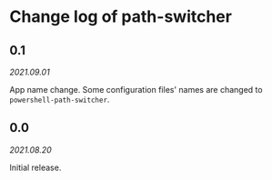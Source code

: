 # Change log of path-switcher

## 0.1

*2021.09.01*

App name change.
Some configuration files' names are changed to `powershell-path-switcher`.

## 0.0

*2021.08.20*

Initial release.
